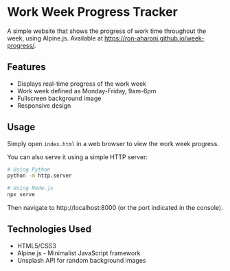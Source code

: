 # Work Week Progress Tracker

A simple website that shows the progress of work time throughout the week, using Alpine.js.
Available at https://ron-aharoni.github.io/week-progress/.

## Features

- Displays real-time progress of the work week
- Work week defined as Monday-Friday, 9am-6pm
- Fullscreen background image
- Responsive design

## Usage

Simply open `index.html` in a web browser to view the work week progress.

You can also serve it using a simple HTTP server:

```bash
# Using Python
python -m http.server

# Using Node.js
npx serve
```

Then navigate to http://localhost:8000 (or the port indicated in the console).

## Technologies Used

- HTML5/CSS3
- Alpine.js - Minimalist JavaScript framework
- Unsplash API for random background images 
